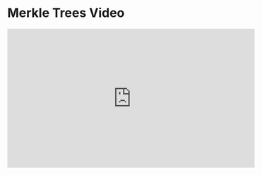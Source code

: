 # Merkle Trees Video

<iframe width="560" height="315" src="https://www.youtube.com/embed/mMBlvU29Wxc?rel=0" frameborder="0" allow="autoplay; encrypted-media" allowfullscreen></iframe>
